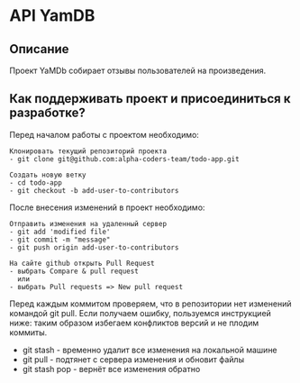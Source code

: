 # API YamDB

## Описание
Проект YaMDb собирает отзывы пользователей на произведения.

## Как поддерживать проект и присоединиться к разработке?
Перед началом работы с проектом необходимо:

    Клонировать текущий репозиторий проекта
    - git clone git@github.com:alpha-coders-team/todo-app.git

    Создать новую ветку
    - cd todo-app 
    - git checkout -b add-user-to-contributors


После внесения изменений в проект необходимо:

    Отправить изменения на удаленный сервер
    - git add 'modified file'
    - git commit -m "message"
    - git push origin add-user-to-contributors

    На сайте github открыть Pull Request
    - выбрать Compare & pull request
      или
    - выбрать Pull requests => New pull request 

Перед каждым коммитом проверяем, что в репозитории нет изменений командой git pull. Если получаем ошибку, пользуемся инструкцией ниже: таким образом избегаем конфликтов версий и не плодим коммиты.
- git stash - временно удалит все изменения на локальной машине
- git pull - подтянет с сервера изменения и обновит файлы
- git stash pop - вернёт все изменения обратно
